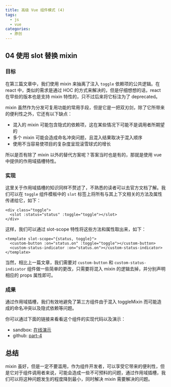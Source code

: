 ```yaml
---
title: 高级 Vue 组件模式 (4)
tags:
  - js
  - vue
categories:
  - 原创
---
```

## 04 使用 slot 替换 mixin

### 目标
在第三篇文章中，我们使用 mixin 来抽离了注入 `toggle` 依赖项的公共逻辑。在 react 中，类似的需求是通过 HOC 的方式来解决的，但是仔细想想的话，react 在早些的版本也是支持 mixin 特性的，只不过后来将它标注为了 deprecated。

mixin 虽然作为分发可复用功能的常用手段，但是它是一把双刃剑，除了它所带来的便利性之外，它还有以下缺点：
* 混入的 mixin 可能包含隐式的依赖项，这在某些情况下可能不是调用者所期望的
* 多个 mixin 可能会造成命名冲突问题，且混入结果取决于混入顺序
* 使用不当容易使项目的复杂度呈现滚雪球式的增长

所以是否有除了 mixin 以外的替代方案呢？答案当时也是有的，那就是使用 vue 中提供的作用域插槽特性。

### 实现
这里关于作用域插槽的知识同样不赘述了，不熟悉的读者可以去官方文档了解。我们可以在 `toggle` 组件模板中的 `slot` 标签上将所有与其上下文相关的方法及属性传递给它，如下：
```
<div class="toggle">
  <slot :status="status" :toggle="toggle"></slot>
</div>
```

这样，我们可以通过 slot-scope 特性将这些方法和属性取出来，如下：
```
<template slot-scope="{status, toggle}">
  <custom-button :on="status.on" :toggle="toggle"></custom-button>
  <custom-status-indicator :on="status.on"></custom-status-indicator>
</template>
```

当然，相比上一篇文章，我们需要对 `custom-button` 和 `custom-status-indicator` 组件做一些简单的更改，只需要将混入 mixin 的逻辑去掉，并分别声明相应的 props 属性即可。

### 成果
通过作用域插槽，我们有效地避免了第三方组件由于混入 toggleMixin 而可能造成的命名冲突以及隐式依赖等问题。

你可以通过下面的链接来看看这个组件的实现代码以及演示：
* sandbox: [在线演示](https://codesandbox.io/s/4379n8v96w)
* github: [part-4](https://github.com/haoliangwu/advanced-vue-component-patterns/tree/part-4)

## 总结
mixin 虽好，但是一定不要滥用，作为组件开发者，可以享受它带来的便利性，但是它对于组件调用者来说，可能会造成一些不可预料的问题，通过作用域插槽，我们可以将这种问题发生的程度降到最小，同时解决 mixin 需要解决的问题。
